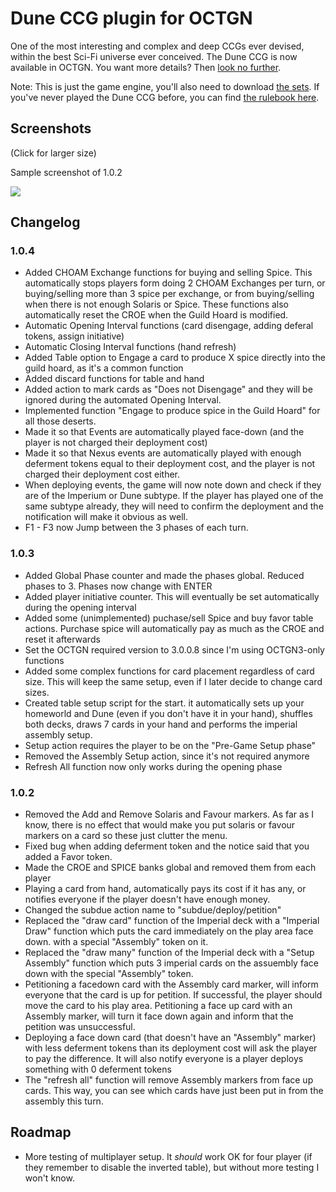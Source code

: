 Dune CCG plugin for OCTGN
=========================

One of the most interesting and complex and deep CCGs ever devised, within the best Sci-Fi universe ever conceived. The Dune CCG is now available in OCTGN. You want more details? Then [look no further](http://boardgamegeek.com/thread/739664/god-created-dune-ccg-to-train-the-faithful-paul).

Note: This is just the game engine, you'll also need to download [the sets](http://octgn.gamersjudgement.com/viewtopic.php?f=42&t=236). If you've never played the Dune CCG before, you can find [the rulebook here](http://boardgamegeek.com/file/download/c6bw2c3cu/DuneRulebookv2.1.pdf).

Screenshots
-----------
(Click for larger size)

Sample screenshot of 1.0.2

[![](http://i.imgur.com/vrLL5l.jpg)](http://i.imgur.com/vrLL5.jpg)

Changelog
---------

### 1.0.4

* Added CHOAM Exchange functions for buying and selling Spice. This automatically stops players form doing 2 CHOAM Exchanges per turn, or buying/selling more than 3 spice per exchange, or from buying/selling when there is not  enough Solaris or Spice. These functions also automatically reset the CROE when the Guild Hoard is modified.
* Automatic Opening Interval functions (card disengage, adding deferal tokens, assign initiative)
* Automatic Closing Interval functions (hand refresh)
* Added Table option to Engage a card to produce X spice directly into the guild hoard, as it's a common function
* Added discard functions for table and hand
* Added action to mark cards as "Does not Disengage" and they will be ignored during the automated Opening Interval.
* Implemented function "Engage to produce spice in the Guild Hoard" for all those deserts.
* Made it so that Events are automatically played face-down (and the player is not charged their deployment cost)
* Made it so that Nexus events are automatically played with enough deferment tokens equal to their deployment cost, and the player is not charged their deployment cost either.
* When deploying events, the game will now note down and check if they are of the Imperium or Dune subtype. If the player has played one of the same subtype already, they will need to confirm the deployment and the notification will make it obvious as well.
* F1 - F3 now Jump between the 3 phases of each turn.

### 1.0.3

* Added Global Phase counter and made the phases global. Reduced phases to 3. Phases now change with ENTER
* Added player initiative counter. This will eventually be set automatically during the opening interval
* Added some (unimplemented) puchase/sell Spice and buy favor table actions. Purchase spice will automatically pay as much as the CROE and reset it afterwards
* Set the OCTGN required version to 3.0.0.8 since I'm using OCTGN3-only functions
* Added some complex functions for card placement regardless of card size. This will keep the same setup, even if I later decide to change card sizes.
* Created table setup script for the start. it automatically sets up your homeworld and Dune (even if you don't have it in your hand), shuffles both decks, draws 7 cards in your hand and performs the imperial assembly setup.
* Setup action requires the player to be on the "Pre-Game Setup phase"
* Removed the Assembly Setup action, since it's not required anymore
* Refresh All function now only works during the opening phase

### 1.0.2

* Removed the Add and Remove Solaris and Favour markers. As far as I know, there is no effect that would make you put solaris or favour markers on a card so these just clutter the menu.
* Fixed bug when adding deferment token and the notice said that you added a Favor token.
* Made the CROE and SPICE banks global and removed them from each player
* Playing a card from hand, automatically pays its cost if it has any, or notifies everyone if the player doesn't have enough money.
* Changed the subdue action name to "subdue/deploy/petition"
* Replaced the "draw card" function of the Imperial deck with a "Imperial Draw" function which puts the card immediately on the play area face down. with a special "Assembly" token on it.
* Replaced the "draw many" function of the Imperial deck with a "Setup Assembly" function which puts 3 imperial cards on the assuembly face down with the special "Assembly" token.
* Petitioning a facedown card with the Assembly card marker, will inform everyone that the card is up for petition. If successful, the player should move the card to his play area. Petitioning a face up card with an Assembly marker, will turn it face down again and inform that the petition was unsuccessful.
* Deploying a face down card (that doesn't have an "Assembly" marker) with less deferment tokens than its deployment cost will ask the player to pay the difference. It will also notify everyone is a player deploys something with 0 deferment tokens
* The "refresh all" function will remove Assembly markers from face up cards. This way, you can see which cards have just been put in from the assembly this turn.


Roadmap
-------

- More testing of multiplayer setup. It *should* work OK for four player (if they remember to disable the inverted table), but without more testing I won't know.